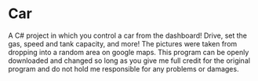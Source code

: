 # Car
A C# project in which you control a car from the dashboard! Drive, set the gas, speed and tank capacity, and more! The pictures were taken from dropping into a random area on google maps. This program can be openly downloaded and changed so long as you give me full credit for the original program and do not hold me responsible for any problems or damages.

